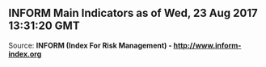 ## INFORM Main Indicators as of Wed, 23 Aug 2017 13:31:20 GMT

Source: **INFORM (Index For Risk Management) - http://www.inform-index.org**